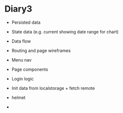 # Diary3

- Persisted data
- State data (e.g. current showing date range for chart)
- Data flow

- Routing and page wireframes
- Menu nav
- Page components
- Login logic
- Init data from localstorage + fetch remote

- helmet
- 